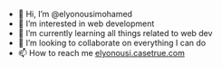 - 👋 Hi, I’m @elyonousimohamed
- 👀 I’m interested in web development
- 🌱 I’m currently learning all things related to web dev
- 💞️ I’m looking to collaborate on everything I can do
- 📫 How to reach me <a href="http://elyonousi.casetrue.com">elyonousi.casetrue.com</a>

<!---
elyonousimohamed/elyonousimohamed is a ✨ special ✨ repository because its `README.md` (this file) appears on your GitHub profile.
You can click the Preview link to take a look at your changes.
--->
